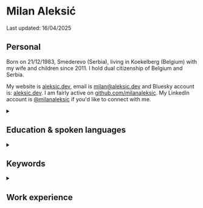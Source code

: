# Milan Aleksić

Last updated: 16/04/2025

## Personal

Born on 21/12/1983, Smederevo (Serbia), living in Koekelberg (Belgium) with my wife and children since 2011. I hold dual citizenship of Belgium and Serbia.

My website is [aleksic.dev](https://aleksic.dev), email is [milan@aleksic.dev](mailto:milan@aleksic.dev) and Bluesky account is: [aleksic.dev](https://bsky.app/profile/aleksic.dev).
I am fairly active on [github.com/milanaleksic](https://github.com/milanaleksic). My LinkedIn account is [@milanaleksic](https://www.linkedin.com/in/milanaleksic) if you'd like to connect with me.

<details><summary><h2>Education & spoken languages</h2></summary>

Dipl. Ing. Computer Science & Engineering (2008) from the *University of Belgrade* (Serbia), Faculty of Electrical Engineering (ETF). “NARIC – Vlaanderen” [recognized my diploma as M.Sc.](https://aleksic.dev/public/cv-nostrification).

I speak the following languages: **Serbian** (mother tongue), **English** (fluent), **Dutch** ([C1 Effectiveness 1](https://aleksic.dev/public/cefr_en_overzicht_nt2_aanbod.pdf)), **French** (A2, basic level)

</details>

<details><summary><h2>Keywords</h2></summary>

Java, Go, AWS, Python, PostgreSQL, MySQL

</details>

<details><summary><h2>Work experience</h2></summary>

<details><summary><h3>[2020-...] Senior Software Engineer @ Soda (remote; HQ in Brussels, Belgium)</h3></summary>

Backend founding engineer of Soda Cloud (since 2025 a member of the Foundation team). Programming languages I used were Java, Python and Go.

Became the company’s go-to backend engineer and MySQL performance guy. Helped scale the company 100x in both customers and revenue over 5 years, all without high-profile incidents in the Soda Cloud product. 

Had a multi-hat impact on the organization through domain, infrastructure, and system design. Maintainer of the Soda Kubernetes agent, Vault Decrypter, warehouse source preparation, public API, OpenAPI generator, custom DI/DB framework, and several other complex features and mini-services.

Developed an internal platform CLI tool (`dopy` / `dogo`) for automating many painful DevOps tasks. v1 was in Python, v2 in Go (integrating APIs from AWS, Okta, Datadog, Kubernetes, Soda Cloud, using SQLite and Perfetto).

</details>

<details><summary><h3>[2017-2020] Expert Software Engineer @ TomTom (Ghent, Belgium)</h3></summary>

#### MPU Core Coverage Creation & Extension Team

- *MLF library*: authored code-generated Java wrapper around GDAL OpenFileGDB (later extended to PostGIS and GeoPackage).
  - Custom ANTLR grammar for extended validation and Python/Markdown doc generator
- *Sinatra*: Led migration of a complex process into AWS for GIS source data digestion
  - PostgreSQL RDS, Spring Boot 2, SQS, ECS, Terraform, Vue.js
- *Pupin*: created machine learning cloud service for data classification (plural junctions problem)
  - Training: PostGIS, Python, Scikit-Learn, XGBoost, (Geo)Pandas, Jupyter
  - Online+Batch prediction: Terraform / AWS ECS, Spring Boot 2, XGBoost
- *Dumbo*: migration of internal heavily used batch processing tool into the cloud
  - AWS Batch, ECS, PostgreSQL, S3, X-Ray; Spring Boot 2, Terraform, Python, Jenkins

#### Hermes team

- *Nozem*: always-up-to-date OpenStreetMap ingestion service into core TomTom data layer: Kafka, PostgreSQL, Python, Spring Boot, Jenkins
- *Lego*: automated OpenStreetMap features ingestion: k8s, Python, Java, QGIS plugins

</details>

<details><summary><h3>[2013-2017] {Senior, Lead} Software Engineer @ Basware (Aalst, Belgium)</h3></summary>

Projects:

- *Basware Network Portal*: Full-stack development role on online and internal services
  - Tech stack: Play2, Scala, Java8, MongoDB, Spring, Chef, Go
  - Rewritten core validation business rules implementation (Java)
- *Basware e-Archiving*: DevOps lead-in-charge and one of lead developers
  - Tech stack: CloudFormation, Jenkins, Bash, AWS CLI
  - Cloud stack: Java Lambda functions, API GW, S3, DynamoDB, SQS, Splunk
- *Norsu* (Groovy, Cucumber, Gradle): Cross-systems end-to-end testing
- Business Metrics dashboards (Akka and Dashing.io)
- Migration of legacy Resin applications to Tomcat cluster
  - Oracle, JSP, RMI, Ant, Tomcat, Apache2
- *HAL9000* (Go): Flowdock bot (CI/CD automation helper for 100+ developers)

</details>

<details><summary><h3>[2006-2013] Previous work experience</h3></summary>

<p><footer>Reach out for a chat if you'd like more details about anything listed here.</footer></p>

**2014**: Freelance Consultant (remote) @ Gtech UK (*Brussels, Belgium*)

**2011-2013**: Software consultant @ Cronos (Belgium) (*Brussels, Belgium*)

**2009-2011**: Software Engineer II @ Gtech G2 Sports Betting (*Belgrade, Serbia*)

**2007-2009**: Java Developer @ Arius (*Belgrade, Serbia*)

**2006**: Intern software developer @ ESAProjekt (*Katowice, Poland*)

</details>

<details><summary><h2>Selected open source projects</h2></summary>

- **Advent of Code 2023** (Zig): [github.com/milanaleksic/adventofcode2023](https://github.com/milanaleksic/adventofcode2023)
- **Advent of Code 2018** (Go): [github.com/milanaleksic/adventofcode2018](https://github.com/milanaleksic/adventofcode2018)
- **Personal Web site** (Hugo, Cloudflare Pages): [github.com/milanaleksic/aleksic.dev](https://github.com/milanaleksic/aleksic.dev)

</details>

<details><summary><h2>Selected closed source personal projects</h2></summary>

- **Home Laboratory**: Hybrid cluster (ARM/AMD, RPis/NUC, Proxmox/Synology NAS, home/Oracle Cloud) connected via Tailscale. Uses Ansible for setup and Kubernetes (k3s) for container scheduling (40+ services: Gitea, Minecraft, yarr, etc.). Deep monitoring via Grafana Stack and Prometheus. Previously a Nomad cluster, migrated away in 2025.
- **Thought Train** (Go, PostgreSQL, NATS, htmx) My main side project – a distributed service for feature-rich web page content extraction, note-taking, and book annotation. Uses an ANTLR search query grammar, Pulumi AWS, mobile apps (Flutter for Android/iOS), and a Chrome Extension (Svelte).
- **Batler** (Go): Personal Telegram bot used for homelab automation and as a main notification pipeline.
- **Novinarnica** (Go): Content crawler and CBR packager for magazines.

</details>

